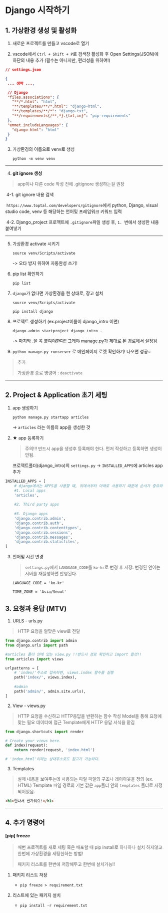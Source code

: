 # Django 시작하기

## 1. 가상환경 생성 및 활성화

1. 새로운 프로젝트를 만들고 vscode로 열기 

   

2. vscode에서 `Ctrl + Shift + P`로 검색창 활성화 후 Open Settings(JSON)에 하단의 내용 추가 (필수는 아니지만, 편리성을 위하여!)

```json
// settings.json

{
 ... 생략 ...,

 // Django
 "files.associations": {
   "**/*.html": "html",
   "**/templates/**/*.html": "django-html",
   "**/templates/**/*": "django-txt",
   "**/requirements{/**,*}.{txt,in}": "pip-requirements"
 },
 "emmet.includeLanguages": {
   "django-html": "html"
 }
}
```

3. 가상환경의 이름으로 venv로 생성

   `python -m venv venv`

---

4. **git ignore  생성** 

> app이나 다른 code 작성 전에 .gitignore 생성하는걸 권장 

​	4-1. git ignore 내용 검색

​	`https://www.toptal.com/developers/gitignore`에서 
​	python, Django, visual studio code, venv 등 해당하는 언어및 프레임워크 키워드 입력

​	4-2. Django_project 프로젝트에 `.gitignore`파일 생성 후, `1. `번에서 생성한 내용 붙여넣기

---

5. 가상환경 activate 시키기 

   `source venv/Scripts/activate`

   -> 오타 방지 위하여 자동완성 쓰기!

   

6. pip list 확인하기

   `pip list`

   

7. `django`가 없다면  가상환경을 켠 상태로, 장고 설치

   `source venv/Scripts/activate`

   `pip install django`

   

8. 프로젝트 생성하기 (ex.project이름이 django_intro 이면)

   `django-admin startproject django_intro .`

   -> 마지막 .을 꼭 붙여야한다!! 그래야 manage.py가 제대로 된 경로에서 설정됨 

   

9. `python manage.py runserver`  로 메인페이지 로켓 확인하기! 나오면 성공~

> 추가 
>
> 가상환경 종료 명령어 : `deactivate`

---



## 2. Project & Application 초기 세팅

1. app 생성하기

   `python manage.py startapp articles`

   -> `articles` 라는 이름의 app을 생성한 것 

2. ★ app 등록하기 

   > 주의!!! 반드시 app을 생성후 등록해야 한다. 먼저 작성하고 등록하면 생성이 안됨.

   프로젝트폴더(django_intro)의
    `settings.py` -> `INSTALLED_APPS`에 articles app추가

   

```python
INSTALLED_APPS = [
    # django에서는 APPS을 사용할 때, 위에서부터 아래로 사용하기 때문에 순서가 중요하다. 
    #1. Local apps
    'articles',
    
    #2. Third party apps
    
    #3. Django apps
    'django.contrib.admin',
    'django.contrib.auth',
    'django.contrib.contenttypes',
    'django.contrib.sessions',
    'django.contrib.messages',
    'django.contrib.staticfiles',
]
```

3. 언어및 시간 변경 

   > `settings.py`에서 `LANGUAGE_CODE`를 `ko-kr`로 변경 후 저장. 변경된 언어는 서버를 재실행하면 반영된다. 

   `LANGUAGE_CODE = 'ko-kr'`  

   `TIME_ZONE = 'Asia/Seoul'`

## 3. 요청과 응답 (MTV)

1. URLS - urls.py

> HTTP 요청을 알맞은 view로 전달

```python
from django.contrib import admin
from django.urls import path

#articles 폴더 안에 있는 view.py !!반드시 경로 확인하고 import 할것!!
from articles import views

urlpatterns = [
    # 'index/'주소로 접속하면, views.index 함수를 실행
    path('index/', views.index),
    
    #admin 
    path('admin/', admin.site.urls),
]
```



2. View - views.py

> HTTP 요청을 수신하고 HTTP응답을 반환하는 함수 작성
> Model을 통해 요청에 맞는 필요 데이터에 접근
> Template에게 HTTP 응답 서식을 맡김 

```python
from django.shortcuts import render

# Create your views here.
def index(request):  
    return render(request, 'index.html')    

# 'index.html'이라는 상대주소로도 참고가 가능하다. 
```



3. Templates

> 실제 내용을 보여주는데 사용되는 파일 
> 파일의 구조나 레이아웃을 정의 (ex. HTML)
> Template 파일 경로의 기본 값은 `app`폴더 안의 `templates` 폴더로 지정되어있음. 

```html
<h1>만나서 반가워요!</h1>
```



---

## 4. 추가 명령어

#### [pip] freeze 

> 매번 프로젝트를 새로 세팅 혹은 배포할 때 pip install로 하나하나 설치 하지않고 한번에 가상환경을 세팅한하는 방법!
>
> 패키지 리스트를 한번에 저장해두고 한번에 설치가능!!

1. 패키지 리스트 저장 
   - `pip freeze > requirement.txt`

2. 리스트에 있는 패키지 설치 
   - `pip install -r requirement.txt`











